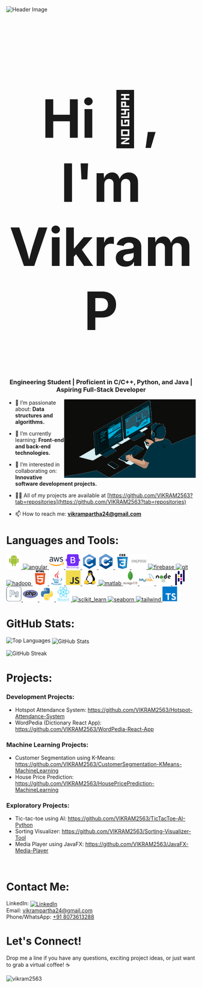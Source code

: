 <!-- Dark themed GitHub README -->

<!-- Banner Image -->

<img src="https://raw.githubusercontent.com/gist/codesandtags/998ecaff2f1b1a0f1d97d6d8a93867b9/raw/0d405110fc8f9a4acfd31937a820076dea8fe46f/welcome.gif" alt="Header Image" style="width: 100%; height: 350px;">

<h1 align="center" style="font-size: 10em;">Hi 👋, I'm Vikram P</h1>

<h3 align="center">Engineering Student | Proficient in C/C++, Python, and Java | Aspiring Full-Stack Developer</h3>

<img align="right" alt="Coding" width="350" src="https://raw.githubusercontent.com/Potential17/Potential17/master/user%20(2).gif">

- 🔭 I’m passionate about: **Data structures and algorithms.**

- 🌱 I’m currently learning: **Front-end and back-end technologies.**

- 👯 I’m interested in collaborating on: **Innovative software development projects.**

- 👨‍💻 All of my projects are available at [https://github.com/VIKRAM2563?tab=repositories](https://github.com/VIKRAM2563?tab=repositories)

- 📫 How to reach me: **vikrampartha24@gmail.com**

<h1 align="left">Languages and Tools:</h1>
<p align="left">
    <a href="https://developer.android.com" target="_blank" rel="noreferrer"> 
        <img src="https://raw.githubusercontent.com/devicons/devicon/master/icons/android/android-original-wordmark.svg" alt="android" width="40" height="40"/> 
    </a> 
    <a href="https://angular.io" target="_blank" rel="noreferrer"> 
        <img src="https://angular.io/assets/images/logos/angular/angular.svg" alt="angular" width="40" height="40"/> 
    </a>
    <a href="https://aws.amazon.com" target="_blank" rel="noreferrer"> 
        <img src="https://raw.githubusercontent.com/devicons/devicon/master/icons/amazonwebservices/amazonwebservices-original-wordmark.svg" alt="aws" width="40" height="40"/> 
    </a> 
    <a href="https://getbootstrap.com" target="_blank" rel="noreferrer"> 
        <img src="https://raw.githubusercontent.com/devicons/devicon/master/icons/bootstrap/bootstrap-plain-wordmark.svg" alt="bootstrap" width="40" height="40"/> 
    </a> 
    <a href="https://www.cprogramming.com/" target="_blank" rel="noreferrer"> 
        <img src="https://raw.githubusercontent.com/devicons/devicon/master/icons/c/c-original.svg" alt="c" width="40" height="40"/> 
    </a> 
    <a href="https://www.w3schools.com/cpp/" target="_blank" rel="noreferrer"> 
        <img src="https://raw.githubusercontent.com/devicons/devicon/master/icons/cplusplus/cplusplus-original.svg" alt="cplusplus" width="40" height="40"/> 
    </a> 
    <a href="https://www.w3schools.com/css/" target="_blank" rel="noreferrer"> 
        <img src="https://raw.githubusercontent.com/devicons/devicon/master/icons/css3/css3-original-wordmark.svg" alt="css3" width="40" height="40"/> 
    </a> 
    <a href="https://expressjs.com" target="_blank" rel="noreferrer"> 
        <img src="https://raw.githubusercontent.com/devicons/devicon/master/icons/express/express-original-wordmark.svg" alt="express" width="40" height="40"/> 
    </a> 
    <a href="https://firebase.google.com/" target="_blank" rel="noreferrer"> 
        <img src="https://www.vectorlogo.zone/logos/firebase/firebase-icon.svg" alt="firebase" width="40" height="40"/> 
    </a> 
    <a href="https://git-scm.com/" target="_blank" rel="noreferrer"> 
        <img src="https://www.vectorlogo.zone/logos/git-scm/git-scm-icon.svg" alt="git" width="40" height="40"/> 
    </a> 
    <a href="https://hadoop.apache.org/" target="_blank" rel="noreferrer"> 
        <img src="https://www.vectorlogo.zone/logos/apache_hadoop/apache_hadoop-icon.svg" alt="hadoop" width="40" height="40"/> 
    </a> 
    <a href="https://www.w3.org/html/" target="_blank" rel="noreferrer"> 
        <img src="https://raw.githubusercontent.com/devicons/devicon/master/icons/html5/html5-original-wordmark.svg" alt="html5" width="40" height="40"/> 
    </a> 
    <a href="https://www.java.com" target="_blank" rel="noreferrer"> 
        <img src="https://raw.githubusercontent.com/devicons/devicon/master/icons/java/java-original.svg" alt="java" width="40" height="40"/> 
    </a> 
    <a href="https://developer.mozilla.org/en-US/docs/Web/JavaScript" target="_blank" rel="noreferrer"> 
        <img src="https://raw.githubusercontent.com/devicons/devicon/master/icons/javascript/javascript-original.svg" alt="javascript" width="40" height="40"/> 
    </a> 
    <a href="https://www.linux.org/" target="_blank" rel="noreferrer"> 
        <img src="https://raw.githubusercontent.com/devicons/devicon/master/icons/linux/linux-original.svg" alt="linux" width="40" height="40"/> 
    </a> 
    <a href="https://www.mathworks.com/" target="_blank" rel="noreferrer"> 
        <img src="https://upload.wikimedia.org/wikipedia/commons/2/21/Matlab_Logo.png" alt="matlab" width="40" height="40"/> 
    </a> 
    <a href="https://www.mongodb.com/" target="_blank" rel="noreferrer"> 
        <img src="https://raw.githubusercontent.com/devicons/devicon/master/icons/mongodb/mongodb-original-wordmark.svg" alt="mongodb" width="40" height="40"/> 
    </a> 
    <a href="https://www.mysql.com/" target="_blank" rel="noreferrer"> 
        <img src="https://raw.githubusercontent.com/devicons/devicon/master/icons/mysql/mysql-original-wordmark.svg" alt="mysql" width="40" height="40"/> 
    </a> 
    <a href="https://nodejs.org" target="_blank" rel="noreferrer"> 
        <img src="https://raw.githubusercontent.com/devicons/devicon/master/icons/nodejs/nodejs-original-wordmark.svg" alt="nodejs" width="40" height="40"/> 
    </a> 
    <a href="https://pandas.pydata.org/" target="_blank" rel="noreferrer"> 
        <img src="https://raw.githubusercontent.com/devicons/devicon/2ae2a900d2f041da66e950e4d48052658d850630/icons/pandas/pandas-original.svg" alt="pandas" width="40" height="40"/> 
    </a> 
    <a href="https://www.photoshop.com/en" target="_blank" rel="noreferrer"> 
        <img src="https://raw.githubusercontent.com/devicons/devicon/master/icons/photoshop/photoshop-line.svg" alt="photoshop" width="40" height="40"/> 
    </a> 
    <a href="https://www.php.net" target="_blank" rel="noreferrer"> 
        <img src="https://raw.githubusercontent.com/devicons/devicon/master/icons/php/php-original.svg" alt="php" width="40" height="40"/> 
    </a> 
    <a href="https://www.python.org" target="_blank" rel="noreferrer"> 
        <img src="https://raw.githubusercontent.com/devicons/devicon/master/icons/python/python-original.svg" alt="python" width="40" height="40"/> 
    </a> 
    <a href="https://reactjs.org/" target="_blank" rel="noreferrer"> 
        <img src="https://raw.githubusercontent.com/devicons/devicon/master/icons/react/react-original-wordmark.svg" alt="react" width="40" height="40"/> 
    </a> 
    <a href="https://scikit-learn.org/" target="_blank" rel="noreferrer"> 
        <img src="https://upload.wikimedia.org/wikipedia/commons/0/05/Scikit_learn_logo_small.svg" alt="scikit_learn" width="40" height="40"/> 
    </a> 
    <a href="https://seaborn.pydata.org/" target="_blank" rel="noreferrer"> 
        <img src="https://seaborn.pydata.org/_images/logo-mark-lightbg.svg" alt="seaborn" width="40" height="40"/> 
    </a> 
    <a href="https://tailwindcss.com/" target="_blank" rel="noreferrer"> 
        <img src="https://www.vectorlogo.zone/logos/tailwindcss/tailwindcss-icon.svg" alt="tailwind" width="40" height="40"/> 
    </a> 
    <a href="https://www.typescriptlang.org/" target="_blank" rel="noreferrer"> 
        <img src="https://raw.githubusercontent.com/devicons/devicon/master/icons/typescript/typescript-original.svg" alt="typescript" width="40" height="40"/> 
    </a> 
</p>

<!-- GitHub Stats section -->
<h1 align="left">GitHub Stats:</h1>
<p><img align="left" src="https://github-readme-stats.vercel.app/api/top-langs?username=vikram2563&show_icons=true&locale=en&layout=compact&theme=dark" alt="Top Languages" /></p>
<p>&nbsp;<img align="center" src="https://github-readme-stats.vercel.app/api?username=vikram2563&show_icons=true&locale=en&theme=dark" alt="GitHub Stats" /></p>
<p><img align="center" src="https://github-readme-streak-stats.herokuapp.com/?user=vikram2563&theme=dark" alt="GitHub Streak" /></p>

<h1 align="left">Projects:</h1>

<h3>Development Projects:</h3>
<ul>
    <li>Hotspot Attendance System: <a href="https://github.com/VIKRAM2563/Hotspot-Attendance-System">https://github.com/VIKRAM2563/Hotspot-Attendance-System</a></li>
    <li>WordPedia (Dictionary React App): <a href="https://github.com/VIKRAM2563/WordPedia-React-App">https://github.com/VIKRAM2563/WordPedia-React-App</a></li>
</ul>

<h3>Machine Learning Projects:</h3>
<ul>
    <li>Customer Segmentation using K-Means: <a href="https://github.com/VIKRAM2563/CustomerSegmentation-KMeans-MachineLearning">https://github.com/VIKRAM2563/CustomerSegmentation-KMeans-MachineLearning</a></li>
    <li>House Price Prediction: <a href="https://github.com/VIKRAM2563/HousePricePrediction-MachineLearning">https://github.com/VIKRAM2563/HousePricePrediction-MachineLearning</a></li>
</ul>

<h3>Exploratory Projects:</h3>
<ul>
    <li>Tic-tac-toe using AI: <a href="https://github.com/VIKRAM2563/TicTacToe-AI-Python">https://github.com/VIKRAM2563/TicTacToe-AI-Python</a></li>
    <li>Sorting Visualizer: <a href="https://github.com/VIKRAM2563/Sorting-Visualizer-Tool">https://github.com/VIKRAM2563/Sorting-Visualizer-Tool</a></li>
    <li>Media Player using JavaFX: <a href="https://github.com/VIKRAM2563/JavaFX-Media-Player">https://github.com/VIKRAM2563/JavaFX-Media-Player</a></li>
</ul>


<p>&nbsp;</p>

<h1 align="left">Contact Me:</h1>
<p align="left">
    LinkedIn:
    <a href="https://linkedin.com/in/vikram-p-820345295" target="_blank" rel="noreferrer">
        <img align="center" src="https://raw.githubusercontent.com/rahuldkjain/github-profile-readme-generator/master/src/images/icons/Social/linked-in-alt.svg" alt="LinkedIn" height="30" width="40" />
    </a>
    <br>
    Email: <a href="mailto:vikrampartha24@gmail.com">vikrampartha24@gmail.com</a><br>
    Phone/WhatsApp: <a href="https://wa.me/918073613288">+91 8073613288</a>
</p>

<h1>Let's Connect!</h1>
<p>Drop me a line if you have any questions, exciting project ideas, or just want to grab a virtual coffee! ☕️</p>


<!-- Profile views at the end -->
<p align="left"> <img src="https://komarev.com/ghpvc/?username=vikram2563&label=Profile%20views&color=0e75b6&style=flat" alt="vikram2563" /> </p>

